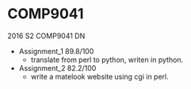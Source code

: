 # COMP9041
2016 S2 COMP9041 DN<br>
* Assignment_1 89.8/100
  * translate from perl to python, writen in python.
* Assignment_2 82.2/100
  * write a matelook website using cgi in perl.
